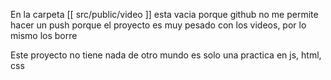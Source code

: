 En la carpeta [[ src/public/video ]] esta vacia porque github no me permite hacer un push porque el proyecto es muy pesado con los videos, por lo mismo los borre

Este proyecto no tiene nada de otro mundo es solo una practica en js, html, css